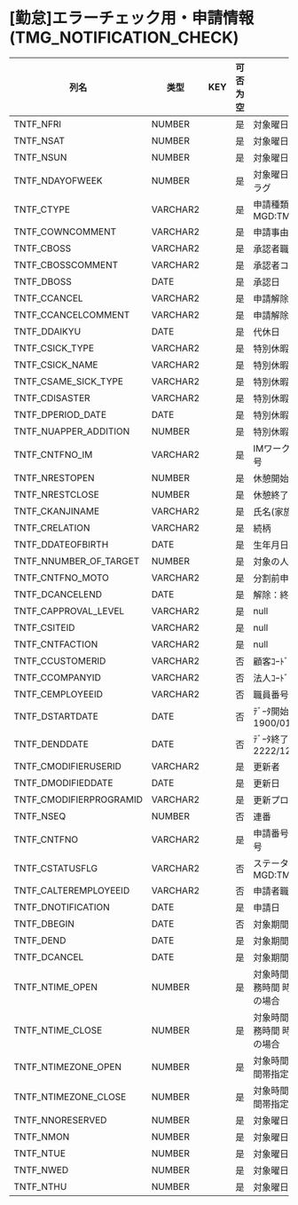# [勤怠]エラーチェック用・申請情報(TMG_NOTIFICATION_CHECK)
| 列名   | 类型   | KEY  | 可否为空 | 注释   |
| ---- | ---- | ---- | ---- | ---- |
|TNTF_NFRI|NUMBER||是|対象曜日：金曜|
|TNTF_NSAT|NUMBER||是|対象曜日：土曜|
|TNTF_NSUN|NUMBER||是|対象曜日：日曜|
|TNTF_NDAYOFWEEK|NUMBER||是|対象曜日指定                        ビットフラグ|
|TNTF_CTYPE|VARCHAR2||是|申請種類                                      MGD:TMG_NTFTYPE|
|TNTF_COWNCOMMENT|VARCHAR2||是|申請事由|
|TNTF_CBOSS|VARCHAR2||是|承認者職員番号|
|TNTF_CBOSSCOMMENT|VARCHAR2||是|承認者コメント|
|TNTF_DBOSS|DATE||是|承認日|
|TNTF_CCANCEL|VARCHAR2||是|申請解除職員番号|
|TNTF_CCANCELCOMMENT|VARCHAR2||是|申請解除者のコメント|
|TNTF_DDAIKYU|DATE||是|代休日|
|TNTF_CSICK_TYPE|VARCHAR2||是|特別休暇：傷病種類|
|TNTF_CSICK_NAME|VARCHAR2||是|特別休暇：傷病名|
|TNTF_CSAME_SICK_TYPE|VARCHAR2||是|特別休暇：同一傷病区分|
|TNTF_CDISASTER|VARCHAR2||是|特別休暇：災害申請区分|
|TNTF_DPERIOD_DATE|DATE||是|特別休暇：起算日|
|TNTF_NUAPPER_ADDITION|NUMBER||是|特別休暇：上限加算|
|TNTF_CNTFNO_IM|VARCHAR2||是|IMワークフロー用申請番号|
|TNTF_NRESTOPEN|NUMBER||是|休憩開始時刻|
|TNTF_NRESTCLOSE|NUMBER||是|休憩終了時刻|
|TNTF_CKANJINAME|VARCHAR2||是|氏名(家族、子等の)|
|TNTF_CRELATION|VARCHAR2||是|続柄|
|TNTF_DDATEOFBIRTH|DATE||是|生年月日|
|TNTF_NNUMBER_OF_TARGET|NUMBER||是|対象の人数|
|TNTF_CNTFNO_MOTO|VARCHAR2||是|分割前申請番号|
|TNTF_DCANCELEND|DATE||是|解除：終了日|
|TNTF_CAPPROVAL_LEVEL|VARCHAR2||是|null|
|TNTF_CSITEID|VARCHAR2||是|null|
|TNTF_CNTFACTION|VARCHAR2||是|null|
|TNTF_CCUSTOMERID|VARCHAR2||否|顧客ｺｰﾄﾞ                        固定：01|
|TNTF_CCOMPANYID|VARCHAR2||否|法人ｺｰﾄﾞ|
|TNTF_CEMPLOYEEID|VARCHAR2||否|職員番号|
|TNTF_DSTARTDATE|DATE||否|ﾃﾞｰﾀ開始日                       固定：1900/01/01|
|TNTF_DENDDATE|DATE||否|ﾃﾞｰﾀ終了日                       固定：2222/12/31|
|TNTF_CMODIFIERUSERID|VARCHAR2||是|更新者|
|TNTF_DMODIFIEDDATE|DATE||是|更新日|
|TNTF_CMODIFIERPROGRAMID|VARCHAR2||是|更新プログラムID|
|TNTF_NSEQ|NUMBER||否|連番|
|TNTF_CNTFNO|VARCHAR2||是|申請番号                          申請者職員番号|連番|
|TNTF_CSTATUSFLG|VARCHAR2||否|ステータスフラグ               MGD:TMG_NTFSTATUS|
|TNTF_CALTEREMPLOYEEID|VARCHAR2||否|申請者職員番号|
|TNTF_DNOTIFICATION|DATE||是|申請日|
|TNTF_DBEGIN|DATE||否|対象期間：開始日|
|TNTF_DEND|DATE||是|対象期間：終了日|
|TNTF_DCANCEL|DATE||是|対象期間：解除日|
|TNTF_NTIME_OPEN|NUMBER||是|対象時間：始業時の非勤務時間                時間の直接指定の場合|
|TNTF_NTIME_CLOSE|NUMBER||是|対象時間：終業時の非勤務時間                時間の直接指定の場合|
|TNTF_NTIMEZONE_OPEN|NUMBER||是|対象時間：開始時刻                     時間帯指定の場合|
|TNTF_NTIMEZONE_CLOSE|NUMBER||是|対象時間：終了時刻                     時間帯指定の場合|
|TNTF_NNORESERVED|NUMBER||是|対象曜日：指定なし |
|TNTF_NMON|NUMBER||是|対象曜日：月曜|
|TNTF_NTUE|NUMBER||是|対象曜日：火曜|
|TNTF_NWED|NUMBER||是|対象曜日：水曜|
|TNTF_NTHU|NUMBER||是|対象曜日：木曜|
